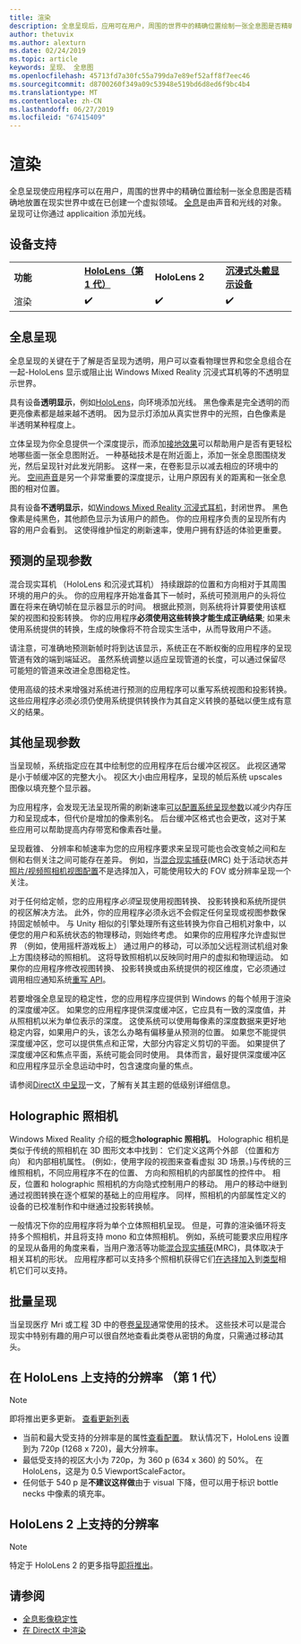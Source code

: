 ```yaml
---
title: 渲染
description: 全息呈现后，应用可在用户，周围的世界中的精确位置绘制一张全息图是否精确地放置在现实世界中或已创建一个虚拟领域内。
author: thetuvix
ms.author: alexturn
ms.date: 02/24/2019
ms.topic: article
keywords: 呈现、 全息图
ms.openlocfilehash: 45713fd7a30fc55a799da7e89ef52aff8f7eec46
ms.sourcegitcommit: d8700260f349a09c53948e519bd6d8ed6f9bc4b4
ms.translationtype: MT
ms.contentlocale: zh-CN
ms.lasthandoff: 06/27/2019
ms.locfileid: "67415409"
---
```

# <a name="rendering"></a>渲染

全息呈现使应用程序可以在用户，周围的世界中的精确位置绘制一张全息图是否精确地放置在现实世界中或在已创建一个虚拟领域。 [全息](hologram.md)是由声音和光线的对象。 呈现可让你通过 applicaition 添加光线。

## <a name="device-support"></a>设备支持

<table>
    <colgroup>
    <col width="25%" />
    <col width="25%" />
    <col width="25%" />
    <col width="25%" />
    </colgroup>
    <tr>
        <td><strong>功能</strong></td>
        <td><a href="hololens-hardware-details.md"><strong>HoloLens（第 1 代）</strong></a></td>
        <td><strong>HoloLens 2</strong></td>
        <td><a href="immersive-headset-hardware-details.md"><strong>沉浸式头戴显示设备</strong></a></td>
    </tr>
     <tr>
        <td>渲染</td>
        <td>✔️</td>
        <td>✔️</td>
        <td>✔️</td>
    </tr>
</table>

## <a name="holographic-rendering"></a>全息呈现

全息呈现的关键在于了解是否呈现为透明，用户可以查看物理世界和您全息组合在一起-HoloLens 显示或阻止出 Windows Mixed Reality 沉浸式耳机等的不透明显示世界。

具有设备**透明显示**，例如[HoloLens](hololens-hardware-details.md)，向环境添加光线。 黑色像素是完全透明的而更亮像素都是越来越不透明。 因为显示灯添加从真实世界中的光照，白色像素是半透明某种程度上。

立体呈现为你全息提供一个深度提示，而添加[接地效果](interaction-fundamentals.md)可以帮助用户是否有更轻松地哪些面一张全息图附近。 一种基础技术是在附近面上，添加一张全息图围绕发光，然后呈现针对此发光阴影。 这样一来，在卷影显示以减去相应的环境中的光。 [空间声音](spatial-sound.md)是另一个非常重要的深度提示，让用户原因有关的距离和一张全息图的相对位置。

具有设备**不透明显示**，如[Windows Mixed Reality 沉浸式耳机](immersive-headset-hardware-details.md)，封闭世界。 黑色像素是纯黑色，其他颜色显示为该用户的颜色。 你的应用程序负责的呈现所有内容的用户会看到。 这使得维护恒定的刷新速率，使用户拥有舒适的体验更重要。

## <a name="predicted-rendering-parameters"></a>预测的呈现参数

混合现实耳机 （HoloLens 和沉浸式耳机） 持续跟踪的位置和方向相对于其周围环境的用户的头。 你的应用程序开始准备其下一帧时，系统可预测用户的头将位置在将来在确切帧在显示器显示的时间。 根据此预测，则系统将计算要使用该框架的视图和投影转换。 你的应用程序**必须使用这些转换才能生成正确结果**; 如果未使用系统提供的转换，生成的映像将不符合现实生活中，从而导致用户不适。

请注意，可准确地预测新帧时将到达该显示，系统正在不断权衡的应用程序的呈现管道有效的端到端延迟。 虽然系统调整以适应呈现管道的长度，可以通过保留尽可能短的管道来改进全息图稳定性。

使用高级的技术来增强对系统进行预测的应用程序可以重写系统视图和投影转换。 这些应用程序必须必须仍使用系统提供转换作为其自定义转换的基础以便生成有意义的结果。

## <a name="other-rendering-parameters"></a>其他呈现参数

当呈现帧，系统指定应在其中绘制您的应用程序在后台缓冲区视区。 此视区通常是小于帧缓冲区的完整大小。 视区大小由应用程序，呈现的帧后系统 upscales 图像以填充整个显示器。

为应用程序，会发现无法呈现所需的刷新速率[可以配置系统呈现参数](https://docs.microsoft.com/uwp/api/Windows.Graphics.Holographic.HolographicViewConfiguration#Windows_Graphics_Holographic_HolographicViewConfiguration)以减少内存压力和呈现成本，但代价是增加的像素别名。 后台缓冲区格式也会更改，这对于某些应用可以帮助提高内存带宽和像素吞吐量。

呈现截锥、 分辨率和帧速率为您的应用程序要求来呈现可能也会改变帧之间和左侧和右侧关注之间可能存在差异。 例如，当[混合现实捕获](mixed-reality-capture.md)(MRC) 处于活动状态并[照片/视频照相机视图配置](https://docs.microsoft.com/uwp/api/Windows.Graphics.Holographic.HolographicViewConfigurationKind#Windows_Graphics_Holographic_HolographicViewConfigurationKind)不是选择加入，可能使用较大的 FOV 或分辨率呈现一个关注。

对于任何给定帧，您的应用程序*必须*呈现使用视图转换、 投影转换和系统所提供的视区解决方法。 此外，你的应用程序必须永远不会假定任何呈现或视图参数保持固定帧帧中。 与 Unity 相似的引擎处理所有这些转换为你自己相机对象中，以便您的用户和系统状态的物理移动，则始终考虑。 如果你的应用程序允许虚拟世界 （例如，使用摇杆游戏板上） 通过用户的移动，可以添加父远程测试机组对象上方围绕移动的照相机。 这将导致照相机以反映同时用户的虚拟和物理运动。 如果你的应用程序修改视图转换、 投影转换或由系统提供的视区维度，它必须通过调用相应通知系统[重写 API](https://docs.microsoft.com/uwp/api/Windows.Graphics.Holographic.HolographicCameraPose#Windows_Graphics_Holographic_HolographicCameraPose)。

若要增强全息呈现的稳定性，您的应用程序应提供到 Windows 的每个帧用于渲染的深度缓冲区。 如果您的应用程序提供深度缓冲区，它应具有一致的深度值，并从照相机以米为单位表示的深度。 这使系统可以使用每像素的深度数据来更好地稳定内容，如果用户的头，该怎么办略有偏移量从预测的位置。 如果您不能提供深度缓冲区，您可以提供焦点和正常，大部分内容定义剪切的平面。 如果提供了深度缓冲区和焦点平面，系统可能会同时使用。 具体而言，最好提供深度缓冲区和应用程序显示全息运动中时，包含速度向量的焦点。

请参阅[DirectX 中呈现](rendering-in-directx.md)一文，了解有关其主题的低级别详细信息。

## <a name="holographic-cameras"></a>Holographic 照相机

Windows Mixed Reality 介绍的概念**holographic 照相机**。 Holographic 相机是类似于传统的照相机在 3D 图形文本中找到： 它们定义这两个外部 （位置和方向） 和内部相机属性。 (例如:，使用字段的视图来查看虚拟 3D 场景。)与传统的三维照相机，不同应用程序不在的位置、 方向和照相机的内部属性的控件中。 相反，位置和 holographic 照相机的方向隐式控制用户的移动。 用户的移动中继到通过视图转换在逐个框架的基础上的应用程序。 同样，照相机的内部属性定义的设备的已校准制作和中继通过投影转换帧。

一般情况下你的应用程序将为单个立体照相机呈现。 但是，可靠的渲染循环将支持多个照相机，并且将支持 mono 和立体照相机。 例如，系统可能要求应用程序的呈现从备用的角度来看，当用户激活等功能[混合现实捕获](mixed-reality-capture.md)(MRC)，具体取决于相关耳机的形状。 应用程序都可以支持多个照相机获得它们[在选择加入](https://docs.microsoft.com/uwp/api/Windows.Graphics.Holographic.HolographicViewConfiguration#Windows_Graphics_Holographic_HolographicViewConfiguration)到[类型](https://docs.microsoft.com/uwp/api/Windows.Graphics.Holographic.HolographicViewConfigurationKind#Windows_Graphics_Holographic_HolographicViewConfigurationKind)相机它们可以支持。

## <a name="volume-rendering"></a>批量呈现

当呈现医疗 Mri 或工程 3D 中的卷[卷呈现](volume-rendering.md)通常使用的技术。 这些技术可以是混合现实中特别有趣的用户可以很自然地查看此类卷从密钥的角度，只需通过移动其头。

## <a name="supported-resolutions-on-hololens-1st-gen"></a>在 HoloLens 上支持的分辨率 （第 1 代）
> [!NOTE]
> 即将推出更多更新。 [查看更新列表](release-notes-april-2018.md)

* 当前和最大受支持的分辨率是的属性[查看配置](https://docs.microsoft.com/uwp/api/Windows.Graphics.Holographic.HolographicViewConfiguration#Windows_Graphics_Holographic_HolographicViewConfiguration)。 默认情况下，HoloLens 设置到为 720p (1268 x 720)，最大分辨率。
* 最低受支持的视区大小为 720p，为 360 p (634 x 360) 的 50%。 在 HoloLens，这是为 0.5 ViewportScaleFactor。
* 任何低于 540 p 是**不建议这样做**由于 visual 下降，但可以用于标识 bottle necks 中像素的填充率。

## <a name="supported-resolutions-on-hololens-2"></a>HoloLens 2 上支持的分辨率

> [!NOTE]
> 特定于 HoloLens 2 的更多指导[即将推出](index.md#news-and-notes)。


## <a name="see-also"></a>请参阅
* [全息影像稳定性](hologram-stability.md)
* [在 DirectX 中渲染](rendering-in-directx.md)
